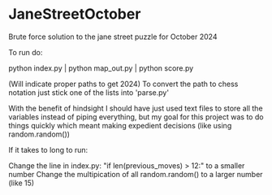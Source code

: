 # JaneStreetOctober
Brute force solution to the jane street puzzle for October 2024

To run do:

python index.py | python map_out.py | python score.py

(Will indicate proper paths to get 2024)
To convert the path to chess notation just stick one of the lists into 'parse.py'

With the benefit of hindsight I should have just used text files to store all the variables instead of piping everything, but my goal for this project was to do things quickly which meant making expedient decisions (like using random.random())

If it takes to long to run:

Change the line in index.py: "if len(previous_moves) > 12:" to a smaller number
Change the multipication of all random.random() to a larger number (like 15)
